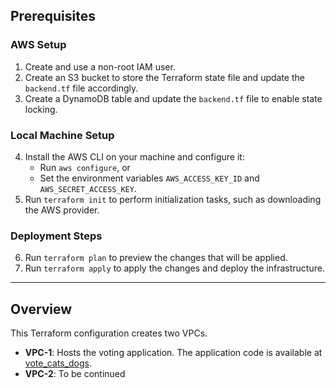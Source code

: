 ## Prerequisites

### AWS Setup
1. Create and use a non-root IAM user.
2. Create an S3 bucket to store the Terraform state file and update the `backend.tf` file accordingly.
3. Create a DynamoDB table and update the `backend.tf` file to enable state locking.

### Local Machine Setup
4. Install the AWS CLI on your machine and configure it:
    - Run `aws configure`, or
    - Set the environment variables `AWS_ACCESS_KEY_ID` and `AWS_SECRET_ACCESS_KEY`.
5. Run `terraform init` to perform initialization tasks, such as downloading the AWS provider.

### Deployment Steps
6. Run `terraform plan` to preview the changes that will be applied.
7. Run `terraform apply` to apply the changes and deploy the infrastructure.

---

## Overview

This Terraform configuration creates two VPCs.

- **VPC-1**: Hosts the voting application. The application code is available at [vote_cats_dogs](https://github.com/JigarProjects/vote_cats_dogs).
- **VPC-2**: To be continued

